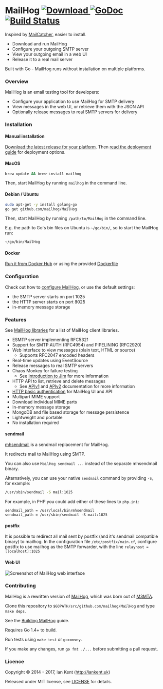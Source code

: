 MailHog [ ![Download](https://img.shields.io/github/release/mailhog/MailHog.svg) ](https://github.com/mailhog/MailHog/releases/tag/v1.0.0) [![GoDoc](https://godoc.org/github.com/mailhog/MailHog?status.svg)](https://godoc.org/github.com/mailhog/MailHog) [![Build Status](https://travis-ci.org/mailhog/MailHog.svg?branch=master)](https://travis-ci.org/mailhog/MailHog)
=========

Inspired by [MailCatcher](http://mailcatcher.me/), easier to install.

* Download and run MailHog
* Configure your outgoing SMTP server
* View your outgoing email in a web UI
* Release it to a real mail server

Built with Go - MailHog runs without installation on multiple platforms.

### Overview

MailHog is an email testing tool for developers:

* Configure your application to use MailHog for SMTP delivery
* View messages in the web UI, or retrieve them with the JSON API
* Optionally release messages to real SMTP servers for delivery

### Installation

#### Manual installation
[Download the latest release for your platform](/docs/RELEASES.md). Then
[read the deployment guide](/docs/DEPLOY.md) for deployment options.

#### MacOS
```bash
brew update && brew install mailhog
```

Then, start MailHog by running `mailhog` in the command line.

#### Debian / Ubuntu
```bash
sudo apt-get -y install golang-go
go get github.com/mailhog/MailHog
```

Then, start MailHog by running `/path/to/MailHog` in the command line.

E.g. the path to Go's bin files on Ubuntu is `~/go/bin/`, so to start the MailHog run:

```bash
~/go/bin/MailHog
```

#### Docker
[Run it from Docker Hub](https://registry.hub.docker.com/r/mailhog/mailhog/) or using the provided [Dockerfile](Dockerfile)

### Configuration

Check out how to [configure MailHog](/docs/CONFIG.md), or use the default settings:
  * the SMTP server starts on port 1025
  * the HTTP server starts on port 8025
  * in-memory message storage

### Features

See [MailHog libraries](docs/LIBRARIES.md) for a list of MailHog client libraries.

* ESMTP server implementing RFC5321
* Support for SMTP AUTH (RFC4954) and PIPELINING (RFC2920)
* Web interface to view messages (plain text, HTML or source)
  * Supports RFC2047 encoded headers
* Real-time updates using EventSource
* Release messages to real SMTP servers
* Chaos Monkey for failure testing
  * See [Introduction to Jim](/docs/JIM.md) for more information
* HTTP API to list, retrieve and delete messages
  * See [APIv1](/docs/APIv1.md) and [APIv2](/docs/APIv2.md) documentation for more information
* [HTTP basic authentication](docs/Auth.md) for MailHog UI and API
* Multipart MIME support
* Download individual MIME parts
* In-memory message storage
* MongoDB and file based storage for message persistence
* Lightweight and portable
* No installation required

#### sendmail

[mhsendmail](https://github.com/mailhog/mhsendmail) is a sendmail replacement for MailHog.

It redirects mail to MailHog using SMTP.

You can also use `MailHog sendmail ...` instead of the separate mhsendmail binary.

Alternatively, you can use your native `sendmail` command by providing `-S`, for example:

```bash
/usr/sbin/sendmail -S mail:1025
```

For example, in PHP you could add either of these lines to `php.ini`:

```
sendmail_path = /usr/local/bin/mhsendmail
sendmail_path = /usr/sbin/sendmail -S mail:1025
```

#### postfix

It is possible to redirect all mail sent by postfix (and it's sendmail compatible binary) to mailhog. In the configuration file `/etc/postfix/main.cf`, configure postfix to use mailhog as the SMTP forwarder, with the line `relayhost = [localhost]:1025`

#### Web UI

![Screenshot of MailHog web interface](/docs/MailHog.png "MailHog web interface")

### Contributing

MailHog is a rewritten version of [MailHog](https://github.com/ian-kent/MailHog), which was born out of [M3MTA](https://github.com/ian-kent/M3MTA).

Clone this repository to ```$GOPATH/src/github.com/mailhog/MailHog``` and type ```make deps```.

See the [Building MailHog](/docs/BUILD.md) guide.

Requires Go 1.4+ to build.

Run tests using ```make test``` or ```goconvey```.

If you make any changes, run ```go fmt ./...``` before submitting a pull request.

### Licence

Copyright ©‎ 2014 - 2017, Ian Kent (http://iankent.uk)

Released under MIT license, see [LICENSE](LICENSE.md) for details.
